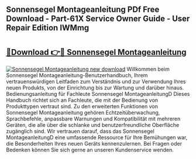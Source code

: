 ## Sonnensegel Montageanleitung PDf Free Download - Part-61X Service Owner Guide - User Repair Edition IWMmg

# <h2><a href="http://df8catk.blite.top/?on=Sonnensegel+Montageanleitung">🔗Download 👉🔴 Sonnensegel Montageanleitung</a></h2>

[![Sonnensegel Montageanleitung new download](https://i.imgur.com/lujVjoI.png)](http://df8catk.blite.top/?on=Sonnensegel+Montageanleitung)
Willkommen beim Sonnensegel Montageanleitung-Benutzerhandbuch, Ihrem vertrauenswürdigen Leitfaden zum Verständnis und zur Verwendung Ihres neuen Produkts, von der Einrichtung bis zur Wartung und darüber hinaus. Bedienungsanleitung für Fachleute Sonnensegel MontageanleitungD Dieses Handbuch richtet sich an Fachleute, die mit der Bedienung von Produkttypen vertraut sind. Zu den erweiterten Funktionen von Sonnensegel Montageanleitung gehören Echtzeitüberwachung, Sprachbefehle, anpassbare Warnungen und Kompatibilität mit mehreren Geräten, die alle über die schlanke und benutzerfreundliche Oberfläche zugänglich sind. Wir vertrauen darauf, dass das Sonnensegel MontageanleitungD eine umfassende Ressource für Ihre Bemühungen war, die Besonderheiten Ihres neuen Geräts kennenzulernen. Bei Fragen oder Bedenken können Sie sich gerne an unseren Kundenservice wenden.
